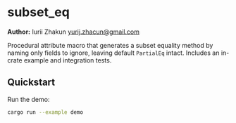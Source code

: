 # subset_eq

**Author:** Iurii Zhakun <yurij.zhacun@gmail.com>

Procedural attribute macro that generates a subset equality method by naming only fields to ignore,
leaving default `PartialEq` intact. Includes an in-crate example and integration tests.

## Quickstart

Run the demo:

```sh
cargo run --example demo

